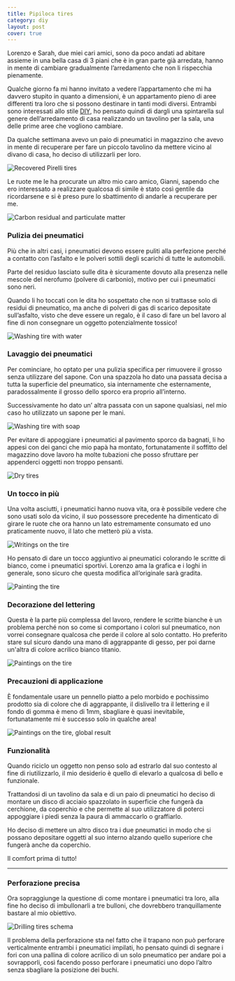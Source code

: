 ```yaml
---
title: Pipiloca tires
category: diy
layout: post
cover: true
---
```


Lorenzo e Sarah, due miei cari amici, sono da poco andati ad abitare assieme in una bella casa di 3 piani che è in gran parte già arredata, hanno in mente di cambiare gradualmente l’arredamento che non li rispecchia pienamente.

Qualche giorno fa mi hanno invitato a vedere l’appartamento che mi ha davvero stupito in quanto a dimensioni, è un appartamento pieno di aree differenti tra loro che si possono destinare in tanti modi diversi. Entrambi sono interessati allo stile [DIY][diy], ho pensato quindi di dargli una spintarella sul genere dell’arredamento di casa realizzando un tavolino per la sala, una delle prime aree che vogliono cambiare.

Da qualche settimana avevo un paio di pneumatici in magazzino che avevo in mente di recuperare per fare un piccolo tavolino da mettere vicino al divano di casa, ho deciso di utilizzarli per loro.

![Recovered Pirelli tires][recovered_pirelli_tires]

Le ruote me le ha procurate un altro mio caro amico, Gianni, sapendo che ero interessato a realizzare qualcosa di simile è stato così gentile da ricordarsene e si è preso pure lo sbattimento di andarle a recuperare per me.

![Carbon residual and particulate matter][tire_dirt_dust_thin_asphalt]

### Pulizia dei pneumatici

Più che in altri casi, i pneumatici devono essere puliti alla perfezione perché a contatto con l’asfalto e le polveri sottili degli scarichi di tutte le automobili.

Parte del residuo lasciato sulle dita è sicuramente dovuto alla presenza nelle mescole del nerofumo (polvere di carbonio), motivo per cui i pneumatici sono neri.

Quando li ho toccati con le dita ho sospettato che non si trattasse solo di residui di pneumatico, ma anche di polveri di gas di scarico depositate sull’asfalto, visto che deve essere un regalo, è il caso di fare un bel lavoro al fine di non consegnare un oggetto potenzialmente tossico!

![Washing tire with water][washing_tire_with_water]

### Lavaggio dei pneumatici

Per cominciare, ho optato per una pulizia specifica per rimuovere il grosso senza utilizzare del sapone. Con una spazzola ho dato una passata decisa a tutta la superficie del pneumatico, sia internamente che esternamente, paradossalmente il grosso dello sporco era proprio all’interno.

Successivamente ho dato un’ altra passata con un sapone qualsiasi, nel mio caso ho utilizzato un sapone per le mani.

![Washing tire with soap][washing_tire_with_soap]

Per evitare di appoggiare i pneumatici al pavimento sporco da bagnati, li ho appesi con dei ganci che mio papà ha montato, fortunatamente il soffitto del magazzino dove lavoro ha molte tubazioni che posso sfruttare per appenderci oggetti non troppo pensanti.

![Dry tires][dry_tires]

### Un tocco in più

Una volta asciutti, i pneumatici hanno nuova vita, ora è possibile vedere che sono usati solo da vicino, il suo possessore precedente ha dimenticato di girare le ruote che ora hanno un lato estremamente consumato ed uno praticamente nuovo, il lato che metterò più a vista.

![Writings on the tire][writings_on_the_tire]

Ho pensato di dare un tocco aggiuntivo ai pneumatici colorando le scritte di bianco, come i pneumatici sportivi. Lorenzo ama la grafica e i loghi in generale, sono sicuro che questa modifica all’originale sarà gradita.

![Painting the tire][painting_the_tire]

### Decorazione del lettering

Questa è la parte più complessa del lavoro, rendere le scritte bianche è un problema perché non so come si comportano i colori sul pneumatico, non vorrei consegnare qualcosa che perde il colore al solo contatto. Ho preferito stare sul sicuro dando una mano di aggrappante di gesso, per poi darne un'altra di colore acrilico bianco titanio.

![Paintings on the tire][paintings_on_the_tire]

### Precauzioni di applicazione

È fondamentale usare un pennello piatto a pelo morbido e pochissimo prodotto sia di colore che di aggrappante, il dislivello tra il lettering e il fondo di gomma è meno di 1mm, sbagliare è quasi inevitabile, fortunatamente mi è successo solo in qualche area!

![Paintings on the tire, global result][paintings_on_the_tire_global_result]

### Funzionalità

Quando riciclo un oggetto non penso solo ad estrarlo dal suo contesto al fine di riutilizzarlo, il mio desiderio è quello di elevarlo a qualcosa di bello e funzionale.

Trattandosi di un tavolino da sala e di un paio di pneumatici ho deciso di montare un disco di acciaio spazzolato in superficie che fungerà da cerchione, da coperchio e che permette al suo utilizzatore di poterci appoggiare i piedi senza la paura di ammaccarlo o graffiarlo.

Ho deciso di mettere un altro disco tra i due pneumatici in modo che si possano depositare oggetti al suo interno alzando quello superiore che fungerà anche da coperchio.

Il comfort prima di tutto!

---

### Perforazione precisa

Ora sopraggiunge la questione di come montare i pneumatici tra loro, alla fine ho deciso di imbullonarli a tre bulloni, che dovrebbero tranquillamente bastare al mio obiettivo.

![Drilling tires schema][drilling_tires_schema]

Il problema della perforazione sta nel fatto che il trapano non può perforare verticalmente entrambi i pneumatici impilati, ho pensato quindi di segnare i fori con una pallina di colore acrilico di un solo pneumatico per andare poi a sovrapporli, così facendo posso perforare i pneumatici uno dopo l’altro senza sbagliare la posizione dei buchi.




[diy]: http://it.wikipedia.org/wiki/DIY_(punk) "Go to wikipedia page"

[recovered_pirelli_tires]:              /img/posts/diy/coffee-lounge-with-pirelli-tires/recovered-pirelli-tires.jpg
[tire_dirt_dust_thin_asphalt]:          /img/posts/diy/coffee-lounge-with-pirelli-tires/tire-dirt-dust-thin-asphalt.jpg
[washing_tire_with_water]:              /img/posts/diy/coffee-lounge-with-pirelli-tires/washing-tire-with-water.jpg
[washing_tire_with_soap]:               /img/posts/diy/coffee-lounge-with-pirelli-tires/washing-tire-with-soap.jpg
[dry_tires]:                            /img/posts/diy/coffee-lounge-with-pirelli-tires/dry-tires.jpg
[paintings_on_the_tire]:                /img/posts/diy/coffee-lounge-with-pirelli-tires/paintings-on-the-tire.jpg
[painting_the_tire]:                    /img/posts/diy/coffee-lounge-with-pirelli-tires/painting-the-tire.jpg
[writings_on_the_tire]:                 /img/posts/diy/coffee-lounge-with-pirelli-tires/writings-on-the-tire.jpg
[paintings_on_the_tire_global_result]:  /img/posts/diy/coffee-lounge-with-pirelli-tires/paintings-on-the-tire-global-result.jpg
[drilling_tires_schema]:                /img/posts/diy/coffee-lounge-with-pirelli-tires/drilling-tires-schema.png
[signs_for_drilling_tires]:             /img/posts/diy/coffee-lounge-with-pirelli-tires/signs-for-drilling-tires.jpg
